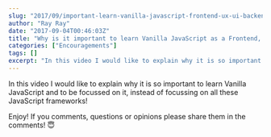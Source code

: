 ```yaml
---
slug: "2017/09/important-learn-vanilla-javascript-frontend-ux-ui-backend-developer/"
author: "Ray Ray"
date: "2017-09-04T00:46:03Z"
title: "Why is it important to learn Vanilla JavaScript as a Frontend, UX, UI & Backend Developer!"
categories: ["Encouragements"]
tags: []
excerpt: "In this video I would like to explain why it is so important to learn Vanilla JavaScript and to be ..."
---
```


In this video I would like to explain why it is so important to learn Vanilla JavaScript and to be focussed on it, instead of focussing on all these JavaScript frameworks!

Enjoy! If you comments, questions or opinions please share them in the comments! 😇

<Youtube url="https://www.youtube.com/watch?v=IYQObYDuoBI" />